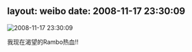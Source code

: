 layout: weibo
date: 2008-11-17 23:30:09
---
<meta name="referrer" content="no-referrer" />

<img src="/images/favicon.ico" style="float: left;"/>2008-11-17 23:30:09

我现在渴望的Rambo热血!!

